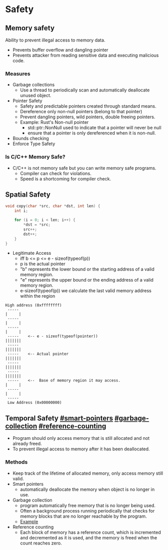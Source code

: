 # Safety

## Memory safety
Ability to prevent illegal access to memory data.
* Prevents buffer overflow and dangling pointer
* Prevents attacker from reading sensitive data and executing malicious code.

### Measures
* Garbage collections
    * Use a thread to periodically scan and automatically deallocate unused object.
* Pointer Safety
    * Safety and predictable pointers created through standard means.
    * Dereference only non-null pointers (belong to that pointer)
    * Prevent dangling pointers, wild pointers, double freeing pointers.
    * Example: Rust's Non-null pointer
        * std::ptr::NonNull used to indicate that a pointer will never be null
        * ensure that a pointer is only dereferenced when it is non-null.
* Bounds checking
* Enforce Type Safety

### Is C/C++ Memory Safe?
* C/C++ is not memory safe but you can write memory safe programs.
    * Compiler can check for violations.
    * Speed is a shortcoming for compiler check.

## Spatial Safety


```c
void copy(char *src, char *dst, int len) {
    int i;

    for (i = 0; i < len; i++) {
        *dst = *src;
        src++;
        dst++;
    }
}
```

* Legitimate Access
  * iff b <= p <= e - sizeof(typeof(p))
  * p is the actual pointer
  * "b" represents the lower bound or the starting address of a valid memory region.
  * "e" represents the upper bound or the ending address of a valid memory region.
  * e-sizeof(typeof(p)) we calculate the last valid memory address within the region

```
High address (0xffffffff)
 -----
|     |
 -----
|     |
 -----
|     |
 -----    <-- e - sizeof(typeof(pointer))
|||||||
 -----
|||||||
 -----    <-- Actual pointer
|||||||
 -----
|||||||
 -----
|||||||
 -----    <--  Base of memory region it may access.
|     |
 -----
|     |
 -----
 Low Address (0x00000000)
```

## Temporal Safety [#smart-pointers]() [#garbage-collection]() [#reference-counting]()
* Program should only access memory that is still allocated and not already freed.
* To prevent illegal access to memory after it has been deallocated.

### Methods
* Keep track of the lifetime of allocated memory, only access memory still valid.
* Smart pointers
  * automatically deallocate the memory when object is no longer in use.
* Garbage collection
  * program automatically free memory that is no longer being used.
  * Often a background process running periodically that checks for memory blocks that are no longer reachable by the program.
  * [Example](/home/blackfish/Documents/coding-notes/cybersecurity/software_security/secure_measures/garbage_collection_in_cc/garbage_collection_with_bdwgc.c )
* Reference counting
  * Each block of memory has a reference count, which is incremented and decremented as it is used, and the memory is freed when the count reaches zero.
